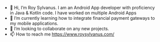 - 👋 Hi, I’m Roy Sylvanus. I am an Android App developer with proficiency in Java & Kotlin code. I have worked on multiple Android Apps 
- 🌱 I’m currently learning how to integrate financial payment gateways to my mobile applications.
- 💞️ I’m looking to collaborate on any new projects.
- 📫 How to reach me https://www.roysylvanus.com/

<!---
vivakenya/vivakenya is a ✨ special ✨ repository because its `README.md` (this file) appears on your GitHub profile.
You can click the Preview link to take a look at your changes.
--->
